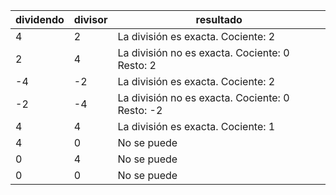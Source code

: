 | dividendo  |  divisor   |                 resultado                       |
| ---------  | ---------- | -----------------------------------------       | 
|    4       |      2     | La división es exacta. Cociente: 2              |   
|    2       |      4     | La división no es exacta. Cociente: 0 Resto: 2  |       
|   -4       |     -2     | La división es exacta. Cociente: 2              |
|   -2       |     -4     | La división no es exacta. Cociente: 0 Resto: -2 | 
|    4       |      4     | La división es exacta. Cociente: 1              |   
|    4       |      0     | No se puede                                     | 
|    0       |      4     | No se puede                                     |    
|    0       |      0     | No se puede                                     | 
